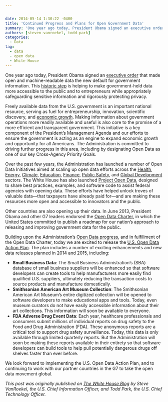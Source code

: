 ```yaml
---


date: 2014-05-14 1:30:22 -0400
title: 'Continued Progress and Plans for Open Government Data'
summary: 'One year ago today, President Obama signed an executive order that made open and machine-readable data the new default for government information. This historic step is helping to make government-held data more accessible to the public and to entrepreneurs while appropriately safeguarding sensitive information and rigorously protecting privacy. Freely available data from the U.S. government'
authors: [steven-vanroekel, todd-park]
categories:
  - Data
tag:
  - data
  - open data
  - White House
---
```


One year ago today, President Obama signed an [executive order](http://www.whitehouse.gov/the-press-office/2013/05/09/executive-order-making-open-and-machine-readable-new-default-government-) that made open and machine-readable data the new default for government information. This [historic step](http://www.whitehouse.gov/the-press-office/2013/05/09/obama-administration-releases-historic-open-data-rules-enhance-governmen) is helping to make government-held data more accessible to the public and to entrepreneurs while appropriately safeguarding sensitive information and rigorously protecting privacy.

Freely available data from the U.S. government is an important national resource, serving as fuel for entrepreneurship, innovation, scientific discovery, and [economic growth](http://www.whitehouse.gov/blog/2014/04/08/impact-open-data). Making information about government operations more readily available and useful is also core to the promise of a more efficient and transparent government. This initiative is a key component of the President’s  Management Agenda and our efforts to ensure the government is acting as an engine to expand economic growth and opportunity for all Americans. The Administration is committed to driving further progress in this area, including by designating Open Data as one of our key Cross-Agency Priority Goals.

Over the past few years, the Administration has launched a number of Open Data Initiatives aimed at scaling up open data efforts across the [Health](http://www.whitehouse.gov/sites/default/files/microsites/ostp/2013opendata.pdf), [Energy](http://www.whitehouse.gov/sites/default/files/microsites/ostp/2013opendata.pdf), [Climate](http://www.whitehouse.gov/sites/default/files/microsites/ostp/2013opendata.pdf), [Education](http://www.whitehouse.gov/sites/default/files/microsites/ostp/2013opendata.pdf), [Finance](http://www.whitehouse.gov/sites/default/files/microsites/ostp/2013opendata.pdf), [Public Safety](http://www.whitehouse.gov/sites/default/files/microsites/ostp/2013opendata.pdf), and [Global Development](http://www.whitehouse.gov/sites/default/files/microsites/ostp/2013opendata.pdf) sectors. The White House has also launched [Project Open Data](http://www.whitehouse.gov/blog/2013/05/16/introducing-project-open-data), designed to share best practices, examples, and software code to assist federal agencies with opening data. These efforts have helped unlock troves of valuable data—that taxpayers have already paid for—and are making these resources more open and accessible to innovators and the public.

Other countries are also opening up their data. In June 2013, President Obama and other G7 leaders endorsed the [Open Data Charter](https://www.gov.uk/government/publications/open-data-charter), in which the United States committed to publish a roadmap for our nation’s  approach to releasing and improving government data for the public.

Building upon the Administration’s  [Open Data progress](http://www.whitehouse.gov/blog/2013/12/09/open-data-round), and in fulfillment of the Open Data Charter, today we are excited to release the [U.S. Open Data Action Plan](http://www.whitehouse.gov/sites/default/files/microsites/ostp/us_open_data_action_plan.pdf). The plan includes a number of exciting enhancements and new data releases planned in 2014 and 2015, including:

  * **Small Business Data**: The Small Business Administration’s  (SBA) database of small business suppliers will be enhanced so that software developers can create tools to help manufacturers more easily find qualified U.S. suppliers, ultimately reducing the transaction costs to source products and manufacture domestically.
  * **Smithsonian American Art Museum Collection**: The Smithsonian American Art Museum’s  entire digitized collection will be opened to software developers to make educational apps and tools. Today, even museum curators do not have easily accessible information about their art collections. This information will soon be available to everyone.
  * **FDA Adverse Drug Event Data**: Each year, healthcare professionals and consumers submit millions of individual reports on drug safety to the Food and Drug Administration (FDA). These anonymous reports are a critical tool to support drug safety surveillance. Today, this data is only available through limited quarterly reports. But the Administration will soon be making these reports available in their entirety so that software developers can build tools to help pull potentially dangerous drugs off shelves faster than ever before.

We look forward to implementing the U.S. Open Data Action Plan, and to continuing to work with our partner countries in the G7 to take the open data movement global.

_This post was originally published on [The White House Blog](http://www.whitehouse.gov/blog/) by Steve VanRoekel, the U.S. Chief Information Officer, and Todd Park, the U.S. Chief Technology Officer._